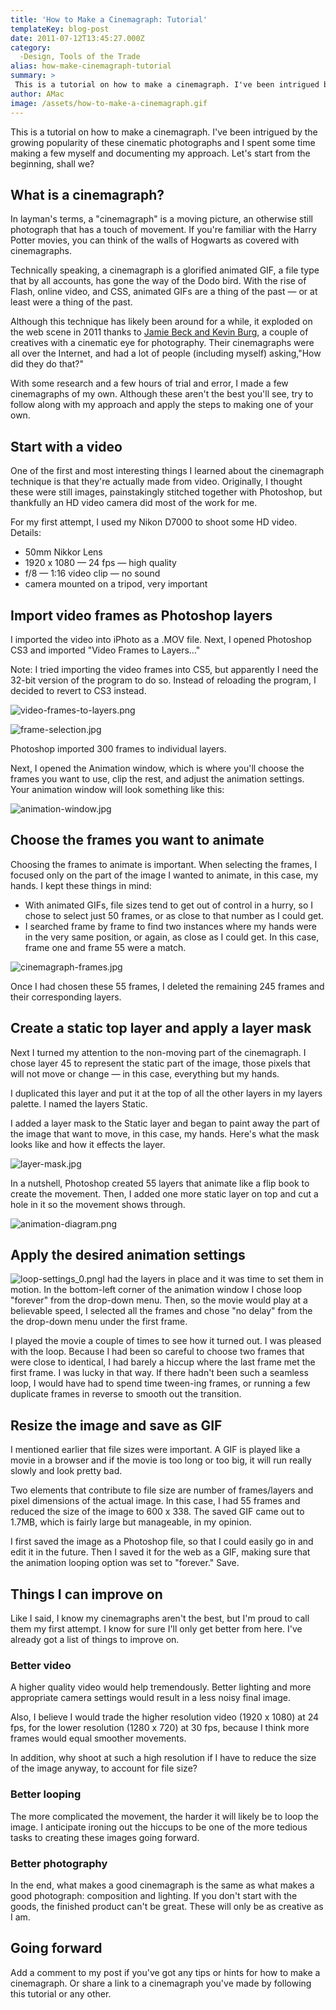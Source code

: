 ```yaml
---
title: 'How to Make a Cinemagraph: Tutorial'
templateKey: blog-post
date: 2011-07-12T13:45:27.000Z
category: 
  -Design, Tools of the Trade
alias: how-make-cinemagraph-tutorial
summary: > 
 This is a tutorial on how to make a cinemagraph. I've been intrigued by the growing popularity of these cinematic photographs and I spent some time making a few myself and documenting my approach. Let's start from the beginning, shall we?
author: AMac
image: /assets/how-to-make-a-cinemagraph.gif
---
```


This is a tutorial on how to make a cinemagraph. I've been intrigued by the growing popularity of these cinematic photographs and I spent some time making a few myself and documenting my approach. Let's start from the beginning, shall we?

What is a cinemagraph?
----------------------

In layman's terms, a "cinemagraph" is a moving picture, an otherwise still photograph that has a touch of movement. If you're familiar with the Harry Potter movies, you can think of the walls of Hogwarts as covered with cinemagraphs.

Technically speaking, a cinemagraph is a glorified animated GIF, a file type that by all accounts, has gone the way of the Dodo bird. With the rise of Flash, online video, and CSS, animated GIFs are a thing of the past — or at least were a thing of the past.

Although this technique has likely been around for a while, it exploded on the web scene in 2011 thanks to [Jamie Beck and Kevin Burg](http://www.beautifullife.info/art-works/amazing-cinemagraphs-byjamie-beck-and-kevin-burg/), a couple of creatives with a cinematic eye for photography. Their cinemagraphs were all over the Internet, and had a lot of people (including myself) asking,"How did they do that?"

With some research and a few hours of trial and error, I made a few cinemagraphs of my own. Although these aren't the best you'll see, try to follow along with my approach and apply the steps to making one of your own.

Start with a video
------------------

One of the first and most interesting things I learned about the cinemagraph technique is that they're actually made from video. Originally, I thought these were still images, painstakingly stitched together with Photoshop, but thankfully an HD video camera did most of the work for me.

For my first attempt, I used my Nikon D7000 to shoot some HD video. Details:

*   50mm Nikkor Lens
*   1920 x 1080 — 24 fps — high quality
*   f/8 — 1:16 video clip — no sound
*   camera mounted on a tripod, very important

Import video frames as Photoshop layers
---------------------------------------

I imported the video into iPhoto as a .MOV file. Next, I opened Photoshop CS3 and imported "Video Frames to Layers…"

Note: I tried importing the video frames into CS5, but apparently I need the 32-bit version of the program to do so. Instead of reloading the program, I decided to revert to CS3 instead.

![video-frames-to-layers.png](/sites/default/files/video-frames-to-layers.png)

![frame-selection.jpg](/sites/default/files/frame-selection.png)

Photoshop imported 300 frames to individual layers.

Next, I opened the Animation window, which is where you'll choose the frames you want to use, clip the rest, and adjust the animation settings. Your animation window will look something like this:

![animation-window.jpg](/sites/default/files/animation-window.png)

Choose the frames you want to animate
-------------------------------------

Choosing the frames to animate is important. When selecting the frames, I focused only on the part of the image I wanted to animate, in this case, my hands. I kept these things in mind:

*   With animated GIFs, file sizes tend to get out of control in a hurry, so I chose to select just 50 frames, or as close to that number as I could get.
*   I searched frame by frame to find two instances where my hands were in the very same position, or again, as close as I could get. In this case, frame one and frame 55 were a match.

![cinemagraph-frames.jpg](/sites/default/files/cinemagraph-frames.jpg)

Once I had chosen these 55 frames, I deleted the remaining 245 frames and their corresponding layers.

Create a static top layer and apply a layer mask
------------------------------------------------

Next I turned my attention to the non-moving part of the cinemagraph. I chose layer 45 to represent the static part of the image, those pixels that will not move or change — in this case, everything but my hands.

I duplicated this layer and put it at the top of all the other layers in my layers palette. I named the layers Static.

I added a layer mask to the Static layer and began to paint away the part of the image that want to move, in this case, my hands. Here's what the mask looks like and how it effects the layer.

![layer-mask.jpg](/sites/default/files/layer-mask.jpg)

In a nutshell, Photoshop created 55 layers that animate like a flip book to create the movement. Then, I added one more static layer on top and cut a hole in it so the movement shows through.

![animation-diagram.png](/sites/default/files/animation-diagram.png)

Apply the desired animation settings
------------------------------------

![loop-settings_0.png](/sites/default/files/loop-settings_0.png)I had the layers in place and it was time to set them in motion. In the bottom-left corner of the animation window I chose loop "forever" from the drop-down menu. Then, so the movie would play at a believable speed, I selected all the frames and chose "no delay" from the the drop-down menu under the first frame.

I played the movie a couple of times to see how it turned out. I was pleased with the loop. Because I had been so careful to choose two frames that were close to identical, I had barely a hiccup where the last frame met the first frame. I was lucky in that way. If there hadn't been such a seamless loop, I would have had to spend time tween-ing frames, or running a few duplicate frames in reverse to smooth out the transition.

Resize the image and save as GIF
--------------------------------

I mentioned earlier that file sizes were important. A GIF is played like a movie in a browser and if the movie is too long or too big, it will run really slowly and look pretty bad.

Two elements that contribute to file size are number of frames/layers and pixel dimensions of the actual image. In this case, I had 55 frames and reduced the size of the image to 600 x 338. The saved GIF came out to 1.7MB, which is fairly large but manageable, in my opinion.

I first saved the image as a Photoshop file, so that I could easily go in and edit it in the future. Then I saved it for the web as a GIF, making sure that the animation looping option was set to "forever." Save.

Things I can improve on
-----------------------

Like I said, I know my cinemagraphs aren't the best, but I'm proud to call them my first attempt. I know for sure I'll only get better from here. I've already got a list of things to improve on.

### Better video

A higher quality video would help tremendously. Better lighting and more appropriate camera settings would result in a less noisy final image.

Also, I believe I would trade the higher resolution video (1920 x 1080) at 24 fps, for the lower resolution (1280 x 720) at 30 fps, because I think more frames would equal smoother movements.

In addition, why shoot at such a high resolution if I have to reduce the size of the image anyway, to account for file size?

### Better looping

The more complicated the movement, the harder it will likely be to loop the image. I anticipate ironing out the hiccups to be one of the more tedious tasks to creating these images going forward.

### Better photography

In the end, what makes a good cinemagraph is the same as what makes a good photograph: composition and lighting. If you don't start with the goods, the finished product can't be great. These will only be as creative as I am.

Going forward
-------------

Add a comment to my post if you've got any tips or hints for how to make a cinemagraph. Or share a link to a cinemagraph you've made by following this tutorial or any other.